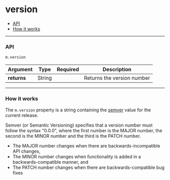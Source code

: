 # version

- [API](#api)
- [How it works](#how-it-works)

---

### API

`m.version`

Argument    | Type                 | Required | Description
----------- | -------------------- | -------- | ---
**returns** | String               |          | Returns the version number

---

### How it works

The `m.version` property is a string containing the [semver](http://semver.org/) value for the current release.

Semver (or Semantic Versioning) specifies that a version number must follow the syntax "0.0.0", where the first number is the MAJOR number, the second is the MINOR number and the third is the PATCH number.

- The MAJOR number changes when there are backwards-incompatible API changes,
- The MINOR number changes when functionality is added in a backwards-compatible manner, and
- The PATCH number changes when there are backwards-compatible bug fixes

